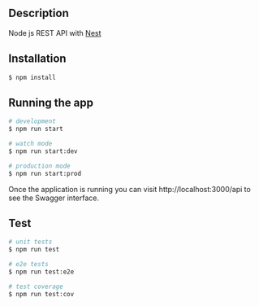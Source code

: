 
## Description

Node js REST API with [Nest](https://github.com/nestjs/nest)

## Installation

```bash
$ npm install
```

## Running the app

```bash
# development
$ npm run start

# watch mode
$ npm run start:dev

# production mode
$ npm run start:prod
```

Once the application is running you can visit http://localhost:3000/api to see the Swagger interface.



## Test

```bash
# unit tests
$ npm run test

# e2e tests
$ npm run test:e2e

# test coverage
$ npm run test:cov
```


